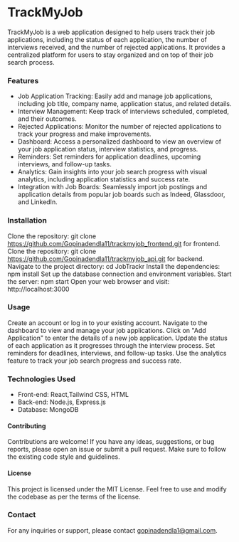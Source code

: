 # TrackMyJob

TrackMyJob is a web application designed to help users track their job applications, including the status of each application, the number of interviews received, and the number of rejected applications. 
It provides a centralized platform for users to stay organized and on top of their job search process.

### Features
* Job Application Tracking: Easily add and manage job applications, including job title, company name, application status, and related details.
* Interview Management: Keep track of interviews scheduled, completed, and their outcomes.
* Rejected Applications: Monitor the number of rejected applications to track your progress and make improvements.
* Dashboard: Access a personalized dashboard to view an overview of your job application status, interview statistics, and progress.
* Reminders: Set reminders for application deadlines, upcoming interviews, and follow-up tasks.
* Analytics: Gain insights into your job search progress with visual analytics, including application statistics and success rate.
* Integration with Job Boards: Seamlessly import job postings and application details from popular job boards such as Indeed, Glassdoor, and LinkedIn.

### Installation
Clone the repository: git clone https://github.com/Gopinadendla11/trackmyjob_frontend.git for frontend.
Clone the repository: git clone https://github.com/Gopinadendla11/trackmyjob_api.git for backend.
Navigate to the project directory: cd JobTrackr
Install the dependencies: npm install
Set up the database connection and environment variables.
Start the server: npm start
Open your web browser and visit: http://localhost:3000

### Usage
Create an account or log in to your existing account.
Navigate to the dashboard to view and manage your job applications.
Click on "Add Application" to enter the details of a new job application.
Update the status of each application as it progresses through the interview process.
Set reminders for deadlines, interviews, and follow-up tasks.
Use the analytics feature to track your job search progress and success rate.

### Technologies Used
* Front-end: React,Tailwind CSS, HTML
* Back-end: Node.js, Express.js
* Database: MongoDB

#### Contributing
Contributions are welcome! If you have any ideas, suggestions, or bug reports, please open an issue or submit a pull request. Make sure to follow the existing code style and guidelines.

#### License
This project is licensed under the MIT License. Feel free to use and modify the codebase as per the terms of the license.

### Contact
For any inquiries or support, please contact gopinadendla1@gmail.com.
